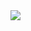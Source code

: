 <img src="http://upload.roxlu.com/server/php/files/Screen%20shot%202012-09-20%20at%202.37.01%20PM.png">
